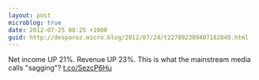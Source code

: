 ```yaml
---
layout: post
microblog: true
date: 2012-07-25 08:25 +1000
guid: http://desparoz.micro.blog/2012/07/24/t227892309407182849.html
---
```

Net income UP 21%. Revenue UP 23%. This is what the mainstream media calls "sagging"? [t.co/SezcP6Hu](http://t.co/SezcP6Hu)
